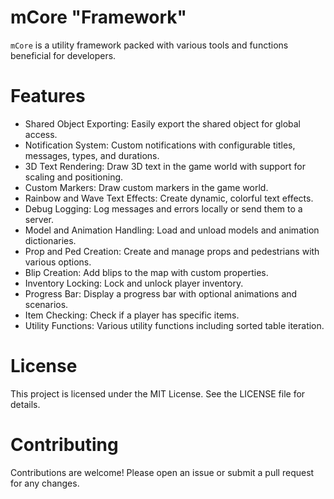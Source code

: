 # mCore "Framework"
`mCore` is a utility framework packed with various tools and functions beneficial for developers.

# Features
- Shared Object Exporting: Easily export the shared object for global access.
- Notification System: Custom notifications with configurable titles, messages, types, and durations.
- 3D Text Rendering: Draw 3D text in the game world with support for scaling and positioning.
- Custom Markers: Draw custom markers in the game world.
- Rainbow and Wave Text Effects: Create dynamic, colorful text effects.
- Debug Logging: Log messages and errors locally or send them to a server.
- Model and Animation Handling: Load and unload models and animation dictionaries.
- Prop and Ped Creation: Create and manage props and pedestrians with various options.
- Blip Creation: Add blips to the map with custom properties.
- Inventory Locking: Lock and unlock player inventory.
- Progress Bar: Display a progress bar with optional animations and scenarios.
- Item Checking: Check if a player has specific items.
- Utility Functions: Various utility functions including sorted table iteration.

# License
This project is licensed under the MIT License. See the LICENSE file for details.


# Contributing
Contributions are welcome! Please open an issue or submit a pull request for any changes.
